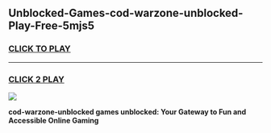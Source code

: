 
## Unblocked-Games-cod-warzone-unblocked-Play-Free-5mjs5
<h3>
<a href="https://premium76.site?title=cod-warzone-unblocked&ref=12A">CLICK TO PLAY</a></h3>
<hr>

<h3>
<a href="https://premium76.site?title=cod-warzone-unblocked&ref=12A">CLICK 2 PLAY</a>
  
</h3>

<a href="https://premium76.site?title=cod-warzone-unblocked&ref=12A"><img src="https://clearcache.store/games.png"></a>


**cod-warzone-unblocked games unblocked: Your Gateway to Fun and Accessible Online Gaming**
